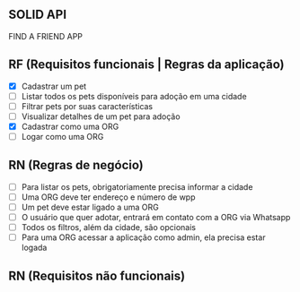 ## SOLID API

FIND A FRIEND APP

## RF (Requisitos funcionais | Regras da aplicação)

- [x] Cadastrar um pet
- [ ] Listar todos os pets disponíveis para adoção em uma cidade
- [ ] Filtrar pets por suas características
- [ ] Visualizar detalhes de um pet para adoção
- [x] Cadastrar como uma ORG
- [ ] Logar como uma ORG

## RN (Regras de negócio)

- [ ] Para listar os pets, obrigatoriamente precisa informar a cidade
- [ ] Uma ORG deve ter endereço e número de wpp
- [ ] Um pet deve estar ligado a uma ORG
- [ ] O usuário que quer adotar, entrará em contato com a ORG via Whatsapp
- [ ] Todos os filtros, além da cidade, são opcionais
- [ ] Para uma ORG acessar a aplicação como admin, ela precisa estar logada

## RN (Requisitos não funcionais)
